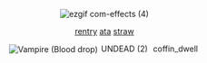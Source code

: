 <div align="center">
 
![ezgif com-effects (4)](https://github.com/user-attachments/assets/ce32ddae-57bf-4f92-bd05-3af3e87431ff)

[rentry](https://rentry.co/bloodagate)  ‎[ata](https://qupid.atabook.org)  ‎‎‎[straw](https://bloodagate.straw.page)

<img src="https://i.imgur.com/hroNXZ9.png" alt="Vampire (Blood drop)"> <img width="86" height="15" alt="UNDEAD (2)" src="https://github.com/user-attachments/assets/6f885c23-1ab8-4dee-ace4-ee53f1618d2b" /> 
<img width="86" height="15" alt="coffin_dweller" src="https://github.com/user-attachments/assets/acdbfd44-3243-4d72-884a-bdf0ed1150f7" />

</div>



 
